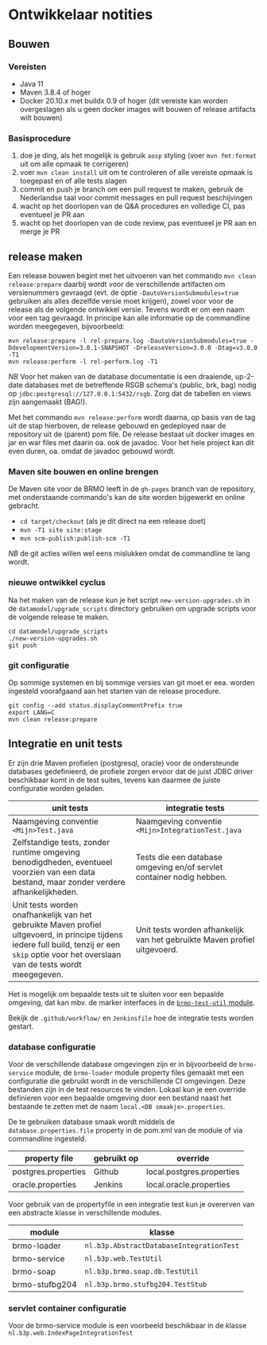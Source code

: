 # Ontwikkelaar notities

## Bouwen

### Vereisten

- Java 11
- Maven 3.8.4 of hoger
- Docker 20.10.x met buildx 0.9 of hoger (dit vereiste kan worden overgeslagen als u geen docker images wilt bouwen of release artifacts wilt bouwen)

### Basisprocedure

1. doe je ding, als het mogelijk is gebruik `aosp` styling (voer `mvn fmt:format` uit om alle opmaak te corrigeren)
2. voer `mvn clean install` uit om te controleren of alle vereiste opmaak is toegepast en of alle tests slagen
3. commit en push je branch om een pull request te maken, gebruik de Nederlandse taal voor commit messages en pull request beschijvingen
4. wacht op het doorlopen van de Q&A procedures en volledige CI, pas eventueel je PR aan
4. wacht op het doorlopen van de code review, pas eventueel je PR aan en merge je PR


## release maken

Een release bouwen begint met het uitvoeren van het commando `mvn clean release:prepare`
daarbij wordt voor de verschillende artifacten om versienummers gevraagd (evt. de
optie `-DautoVersionSubmodules=true` gebruiken als alles dezelfde versie moet krijgen),
zowel voor voor de release als de volgende ontwikkel versie.
Tevens wordt er om een naam voor een tag gevraagd. In principe kan alle informatie op de
commandline worden meegegeven, bijvoorbeeld:

```
mvn release:prepare -l rel-prepare.log -DautoVersionSubmodules=true -DdevelopmentVersion=3.0.1-SNAPSHOT -DreleaseVersion=3.0.0 -Dtag=v3.0.0 -T1
mvn release:perform -l rel-perform.log -T1
```
_NB_ Voor het maken van de database documentatie is een draaiende, up-2-date databases met de betreffende RSGB 
schema's (public, brk, bag) nodig op `jdbc:postgresql://127.0.0.1:5432/rsgb`. 
Zorg dat de tabellen en views zijn aangemaakt (BAG!).

Met het commando `mvn release:perform` wordt daarna, op basis van de tag uit de
stap hierboven, de release gebouwd en gedeployed naar de repository uit de (parent)
pom file. De release bestaat uit docker images en jar en war files met daarin oa. ook de javadoc.
Voor het hele project kan dit even duren, oa. omdat de javadoc gebouwd wordt.

### Maven site bouwen en online brengen

De Maven site voor de BRMO leeft in de `gh-pages` branch van de repository, met onderstaande commando's kan de site worden 
bijgewerkt en online gebracht.

- `cd target/checkout` (als je dit direct na een release doet)
- `mvn -T1 site site:stage`
- `mvn scm-publish:publish-scm -T1`

_NB_ de git acties willen wel eens mislukken omdat de commandline te lang wordt.

### nieuwe ontwikkel cyclus

Na het maken van de release kun je het script `new-version-upgrades.sh` in de `datamodel/upgrade_scripts` directory 
gebruiken om upgrade scripts voor de volgende release te maken.

```
cd datamodel/upgrade_scripts
./new-version-upgrades.sh
git push
```


### git configuratie

Op sommige systemen en bij sommige versies van git moet er eea. worden ingesteld voorafgaand aan het starten van de release procedure.

```
git config --add status.displayCommentPrefix true
export LANG=C
mvn clean release:prepare
```

## Integratie en unit tests

Er zijn drie Maven profielen (postgresql, oracle) voor de ondersteunde databases gedefinieerd,
de profiele zorgen ervoor dat de juist JDBC driver beschikbaar komt in de test suites,
tevens kan daarmee de juiste configuratie worden geladen.

| unit tests | integratie tests |
| ---------- | -----------------|
|Naamgeving conventie `<Mijn>Test.java`  |Naamgeving conventie `<Mijn>IntegrationTest.java`  |
|Zelfstandige tests, zonder runtime omgeving benodigdheden, eventueel voorzien van een data bestand, maar zonder verdere afhankelijkheden.  |Tests die een database omgeving en/of servlet container nodig hebben.  |
|Unit tests worden onafhankelijk van het gebruikte Maven profiel uitgevoerd, in principe tijdens iedere full build, tenzij er een `skip` optie voor het overslaan van de tests wordt meegegeven.  |Unit tests worden afhankelijk van het gebruikte Maven profiel uitgevoerd.  |

Het is mogelijk om bepaalde tests uit te sluiten voor een bepaalde omgeving, dat kan mbv. de marker interfaces in de [`brmo-test-util` module](/brmo/brmo-test-util/index.html).

Bekijk de `.github/workflow/` en `Jenkinsfile` hoe de integratie tests worden gestart.

### database configuratie

Voor de verschillende database omgevingen zijn er in bijvoorbeeld de `brmo-service` module,
de `brmo-loader` module property files gemaakt met een
configuratie die gebruikt wordt in de verschillende CI omgevingen. Deze bestanden zijn 
in de test resources te vinden. Lokaal kun je een override definieren voor een bepaalde
omgeving door een bestand naast het bestaande te zetten met de naam `local.<DB smaakje>.properties`.

De te gebruiken database smaak wordt middels de `database.properties.file` property in de pom.xml van de
module of via commandline ingesteld.

| property file       | gebruikt op | override                  |
| ------------------- |-------------| ------------------------- |
|postgres.properties  | Github      |local.postgres.properties  |
|oracle.properties    | Jenkins     |local.oracle.properties    |

Voor gebruik van de propertyfile in een integratie test kun je overerven van een
abstracte klasse in verschillende modules.

| module         | klasse                                  |
| -------------- | --------------------------------------- |
|brmo-loader     |`nl.b3p.AbstractDatabaseIntegrationTest` |
|brmo-service    |`nl.b3p.web.TestUtil`                    |
|brmo-soap       |`nl.b3p.brmo.soap.db.TestUtil`           |
|brmo-stufbg204  |`nl.b3p.brmo.stufbg204.TestStub`         |


### servlet container configuratie

Voor de brmo-service module is een voorbeeld beschikbaar in de klasse `nl.b3p.web.IndexPageIntegrationTest`

